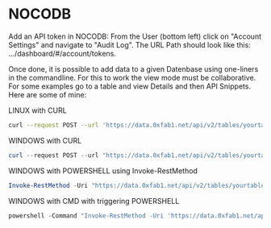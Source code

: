 # NOCODB

Add an API token in NOCODB: From the User (bottom left) click on "Account Settings" and navigate to "Audit Log". The URL Path should look like this: .../dashboard/#/account/tokens.

Once done, it is possible to add data to a given Datenbase using one-liners in the commandline. For this to work the view mode must be collaborative. For some examples go to a table and view Details and then API Snippets. Here are some of mine:

LINUX with CURL

```sh
curl --request POST --url 'https://data.0xfab1.net/api/v2/tables/yourtable/records?offset=0&limit=25&where=&viewId=abcdefg' --header 'xc-token: yourtoken' --header 'Content-Type: application/json' --data '{"Column1":"value1", "Column2":"value2"}' | jq '.'
```

WINDOWS with CURL

```ps1
curl --request POST --url "https://data.0xfab1.net/api/v2/tables/yourtable/records?offset=0&limit=25&where=&viewId=abcdefg" --header "xc-token: yourtoken" --header "Content-Type: application/json" --data "{\"Column1\":\"value1\", \"Column2\":\"value2\"}"
```

WINDOWS with POWERSHELL using Invoke-RestMethod

```ps1
Invoke-RestMethod -Uri "https://data.0xfab1.net/api/v2/tables/yourtable/records?offset=0&limit=25&where=&viewId=abcdefg" -Method POST -Headers @{"xc-token" = "yourtoken"; "Content-Type" = "application/json"} -Body '{"Column1":"value1","Column2":"value2"}'
```

WINDOWS with CMD with triggering POWERSHELL

```ps1
powershell -Command "Invoke-RestMethod -Uri 'https://data.0xfab1.net/api/v2/tables/yourtable/records?offset=0&limit=25&where=&viewId=abcdefg' -Method POST -Headers @{ 'xc-token' = 'yourtoken'; 'Content-Type' = 'application/json' } -Body '{\"Column1\":\"value1\",\"Column2\":\"value2\"}'"
```
